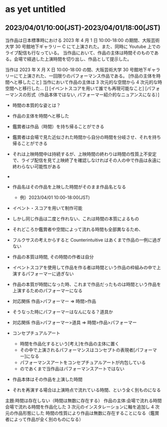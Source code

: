 # as yet untitled

## 2023/04/01/10:00(JST)-2023/04/01/18:00(JST)

当作品は日本標準時における 2023 年 4 月 1 日 10:00-18:00 の期間、大阪芸術大学 30 号館地下ギャラリー C にて上演された。また、同時に Youtube 上でのライブ配信も行なっている。
当作品において、作品の主体は時間そのものである。会場で経過した上演時間を切り出し、作品として提示した。

当作は 2023 年 X 月 X 日 10:00-18:00 の間、大阪芸術大学 30 号館地下ギャラリーにて上演された、一回限りのパフォーマンス作品である。
[作品の主体を時間へと移したこと]
当作において作品の主体は 3 次元的な空間から 4 次元的な時空間へと移行した...
[]
[イベントスコアを用いて誰でも再現可能なこと]
[パフォーマンスの形式（作品本体ではない, パフォーマー紹介的なニュアンスになる）]

- 時間の本質的な姿とは？
- 作品の主体を時間へと移した
- 鑑賞者は作品（時間）を持ち帰ることができる
- 鑑賞者は会場で見た近似された時間から自分の時間を分岐させ、それを持ち帰ることができる
- それは上映時間中は持続するが、上映時間の終わりは時間の性質上不安定で、ライブ配信を見て上映終了を確認しなければその人の中で作品は永遠に終わらない可能性がある
-

- 作品名はその作品を上映した時間がそのまま作品名となる
  - 例）2023/04/01 10:00-18:00(JST)
- イベント・スコアを用いて制作可能
- しかし同じ作品は二度と作れない、これは時間の本質によるもの
- それどころか鑑賞者や空間によって流れる時間も全部異なるため、
- フルクサスの考えからすると Counterintuitive はあくまで作品の一例に過ぎない
- 作品の本質は時間, その時間の作者は自分
- イベントスコアを使用して作品を作る者は時間という作品の枠組みの中で上演するパフォーマーに過ぎない
- 作品の本質が時間になった時、これまで作品だったものは時間という作品を上演するためのパフォーマーになる
- 対応関係 作品>パフォーマー => 時間>作品
- そうなった時にパフォーマーはなんになる？道具か
- 対応関係 作品>パフォーマー>道具 => 時間>作品>パフォーマー
- コンセプチュアルアート
  - 時間を作品化するという[考え]を作品の主体に置く
  - その中で上演されるパフォーマンスはコンセプトの表現者[パフォーマー]になる
  - パフォーマンスアートをコンセプチュアルアートが内包している
  - のであくまで当作品はパフォーマンスアートではない
- 作品本体はその作品を上演した時間
- それを再演する場合は上演時点で流れている時間、という全く別ものになる

主題:時間は存在しない（時間は無数に存在する）
作品の主体:会場で流れる時間
会場で流れる時間を作品化した
3 次元のインスタレーションに軸を追加し 4 次元の作品形態にした
時間の性質により作品は無数に存在することになる（鑑賞者によって作品が全く別のものになる）
